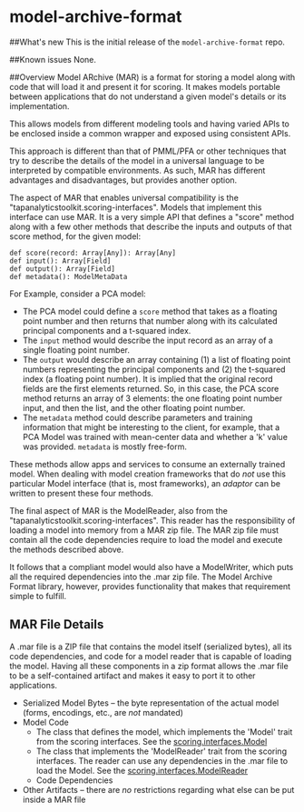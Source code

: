 # model-archive-format

##What's new
This is the initial release of the `model-archive-format` repo.

##Known issues
None.

##Overview
Model ARchive (MAR) is a format for storing a model along with code that will load it and present it for scoring.
It makes models portable between applications that do not understand a given model's details or its implementation.

This allows models from different modeling tools and having varied APIs to be enclosed inside a common wrapper and
exposed using consistent APIs.

This approach is different than that of PMML/PFA or other techniques that try to describe the details of the model
in a universal language to be interpreted by compatible environments.  As such, MAR has different advantages and
disadvantages, but provides another option.

The aspect of MAR that enables universal compatibility is the "tapanalyticstoolkit.scoring-interfaces".  Models that
implement this interface can use MAR.  It is a very simple API that defines a "score" method along with a
few other methods that describe the inputs and outputs of that score method, for the given model:

    def score(record: Array[Any]): Array[Any]
    def input(): Array[Field]
    def output(): Array[Field]
    def metadata(): ModelMetaData

For Example, consider a PCA model:

+ The PCA model could define a `score` method that takes as a floating point number and then returns that number
along with its calculated principal components and a t-squared index.
+ The `input` method would describe the input record as an array of a single floating point number.
+ The `output` would describe an array containing (1) a list of floating point numbers representing the principal
components and (2) the t-squared index (a floating point number).  It is implied that the original record fields are the
first elements returned.  So, in this case, the PCA score method returns an array of 3 elements: the one floating point
number input, and then the list, and the other floating point number.
+ The `metadata` method could describe parameters and training information that might be interesting to the client,
for example, that a PCA Model was trained with mean-center data and whether a 'k' value was provided.  `metadata` is mostly
free-form.

These methods allow apps and services to consume an externally trained model.  When dealing with model creation
frameworks that do *not* use this particular Model interface (that is, most frameworks),  an *adaptor* can be written to
present these four methods.

The final aspect of MAR is the ModelReader, also from the "tapanalyticstoolkit.scoring-interfaces".  This reader has the
responsibility of loading a model into memory from a MAR zip file.  The MAR zip file must contain all the code
dependencies require to load the model and execute the methods described above.

It follows that a compliant model would also have a ModelWriter, which puts all the required dependencies into the
.mar zip file.  The Model Archive Format library, however, provides functionality that makes that requirement simple
to fulfill.


## MAR File Details

A .mar file is a ZIP file that contains the model itself (serialized bytes), all its code dependencies, and code for a
model reader that is capable of loading the model. Having all these components in a zip format allows the .mar file
to be a self-contained artifact and makes it easy to port it to other applications.

+ Serialized Model Bytes – the byte representation of the actual model (forms, encodings, etc., are *not* mandated)
+ Model Code
   * The class that defines the model, which implements the 'Model' trait from the scoring interfaces.  See the
     [scoring.interfaces.Model](https://github.com/trustedanalytics/ModelArchiver/blob/master/model-archive-interfaces/src/main/scala/org/trustedanalytics/scoring/interfaces/Model.scala)
   * The class that implements the 'ModelReader' trait from the scoring interfaces. The reader can use any
     dependencies in the .mar file to load the Model.  See the [scoring.interfaces.ModelReader](https://github.com/trustedanalytics/ModelArchiver/blob/master/model-archive-interfaces/src/main/scala/org/trustedanalytics/scoring/interfaces/ModelReader.scala)
   * Code Dependencies
+ Other Artifacts – there are *no* restrictions regarding what else can be put inside a MAR file

